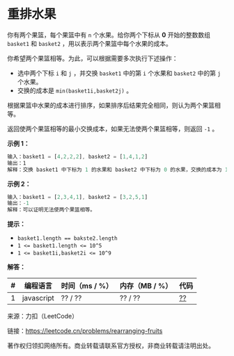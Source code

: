 # 重排水果

你有两个果篮，每个果篮中有 `n` 个水果。给你两个下标从 **0** 开始的整数数组 `basket1` 和 `basket2` ，用以表示两个果篮中每个水果的成本。

你希望两个果篮相等。为此，可以根据需要多次执行下述操作：

- 选中两个下标 `i` 和 `j` ，并交换 `basket1` 中的第 `i` 个水果和 `basket2` 中的第 `j` 个水果。
- 交换的成本是 `min(basket1i,basket2j)` 。

根据果篮中水果的成本进行排序，如果排序后结果完全相同，则认为两个果篮相等。

返回使两个果篮相等的最小交换成本，如果无法使两个果篮相等，则返回 `-1` 。

**示例 1：**

``` javascript
输入：basket1 = [4,2,2,2], basket2 = [1,4,1,2]
输出：1
解释：交换 basket1 中下标为 1 的水果和 basket2 中下标为 0 的水果，交换的成本为 1 。此时，basket1 = [4,1,2,2] 且 basket2 = [2,4,1,2] 。重排两个数组，发现二者相等。
```

**示例 2：**

``` javascript
输入：basket1 = [2,3,4,1], basket2 = [3,2,5,1]
输出：-1
解释：可以证明无法使两个果篮相等。
```

**提示：**

- `basket1.length == bakste2.length`
- `1 <= basket1.length <= 10^5`
- `1 <= basket1i,basket2i <= 10^9`

**解答：**

**#**|**编程语言**|**时间（ms / %）**|**内存（MB / %）**|**代码**
--|--|--|--|--
1|javascript|?? / ??|?? / ??|[??](./javascript/ac_v1.js)

来源：力扣（LeetCode）

链接：https://leetcode.cn/problems/rearranging-fruits

著作权归领扣网络所有。商业转载请联系官方授权，非商业转载请注明出处。
